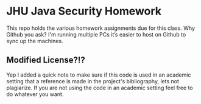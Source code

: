 # JHU Java Security Homework
This repo holds the various homework assignments due for this class.  Why Github you ask?  I'm running multiple PCs it’s easier to host on Github to sync up the machines.

## Modified License?!?
Yep I added a quick note to make sure if this code is used in an academic setting that a reference is made in the project's bibliography, lets not plagiarize.  If you are not using the 
code in an academic setting feel free to do whatever you want.
